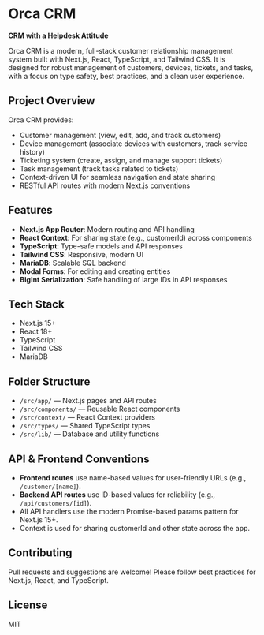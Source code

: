 # Orca CRM

**CRM with a Helpdesk Attitude**

Orca CRM is a modern, full-stack customer relationship management system built with Next.js, React, TypeScript, and Tailwind CSS. It is designed for robust management of customers, devices, tickets, and tasks, with a focus on type safety, best practices, and a clean user experience.

## Project Overview
Orca CRM provides:
- Customer management (view, edit, add, and track customers)
- Device management (associate devices with customers, track service history)
- Ticketing system (create, assign, and manage support tickets)
- Task management (track tasks related to tickets)
- Context-driven UI for seamless navigation and state sharing
- RESTful API routes with modern Next.js conventions

## Features
- **Next.js App Router**: Modern routing and API handling
- **React Context**: For sharing state (e.g., customerId) across components
- **TypeScript**: Type-safe models and API responses
- **Tailwind CSS**: Responsive, modern UI
- **MariaDB**: Scalable SQL backend
- **Modal Forms**: For editing and creating entities
- **BigInt Serialization**: Safe handling of large IDs in API responses

## Tech Stack
- Next.js 15+
- React 18+
- TypeScript
- Tailwind CSS
- MariaDB

## Folder Structure
- `/src/app/` — Next.js pages and API routes
- `/src/components/` — Reusable React components
- `/src/context/` — React Context providers
- `/src/types/` — Shared TypeScript types
- `/src/lib/` — Database and utility functions

## API & Frontend Conventions
- **Frontend routes** use name-based values for user-friendly URLs (e.g., `/customer/[name]`).
- **Backend API routes** use ID-based values for reliability (e.g., `/api/customers/[id]`).
- All API handlers use the modern Promise-based params pattern for Next.js 15+.
- Context is used for sharing customerId and other state across the app.

## Contributing
Pull requests and suggestions are welcome! Please follow best practices for Next.js, React, and TypeScript.

## License
MIT
